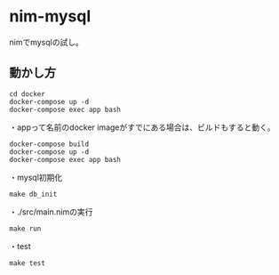# nim-mysql
nimでmysqlの試し。

## 動かし方
```
cd docker
docker-compose up -d
docker-compose exec app bash
```

・appって名前のdocker imageがすでにある場合は、ビルドもすると動く。
```
docker-compose build
docker-compose up -d
docker-compose exec app bash
```

・mysql初期化
```
make db_init
```

・./src/main.nimの実行
```
make run
```

・test
```
make test
```